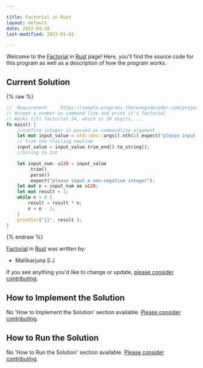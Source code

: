 ```yaml
---

title: Factorial in Rust
layout: default
date: 2022-04-28
last-modified: 2023-01-01

---
```


Welcome to the [Factorial](https://sampleprograms.io/projects/factorial) in [Rust](https://sampleprograms.io/languages/rust) page! Here, you'll find the source code for this program as well as a description of how the program works.

## Current Solution

{% raw %}

```rust
//  Requirement     https://sample-programs.therenegadecoder.com/projects/factorial/
// Accept a number on command line and print it's factorial
// Works till factorial 34, which is 39 digits, ...
fn main() {
    //confirm integer is passed as commandline argument
    let mut input_value = std::env::args().nth(1).expect("please input a non-negative integer");
    // Trim the trailing newline
    input_value = input_value.trim_end().to_string();
    //String to Int

    let input_num: u128 = input_value
        .trim()
        .parse()
        .expect("please input a non-negative integer");
    let mut n = input_num as u128;
    let mut result = 1;
    while n > 0 {
        result = result * n;
        n = n - 1;
    }
    println!("{}", result );
}
```

{% endraw %}

[Factorial](https://sampleprograms.io/projects/factorial) in [Rust](https://sampleprograms.io/languages/rust) was written by:

- Mallikarjuna S J

If you see anything you'd like to change or update, [please consider contributing](https://github.com/TheRenegadeCoder/sample-programs).

## How to Implement the Solution

No 'How to Implement the Solution' section available. [Please consider contributing](https://github.com/TheRenegadeCoder/sample-programs-website).

## How to Run the Solution

No 'How to Run the Solution' section available. [Please consider contributing](https://github.com/TheRenegadeCoder/sample-programs-website).